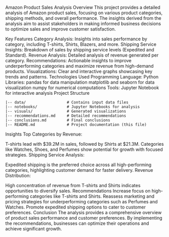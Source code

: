 Amazon Product Sales Analysis
Overview
This project provides a detailed analysis of Amazon product sales, focusing on various product categories, shipping methods, and overall performance. The insights derived from the analysis aim to assist stakeholders in making informed business decisions to optimize sales and improve customer satisfaction.

Key Features
Category Analysis: Insights into sales performance by category, including T-shirts, Shirts, Blazers, and more.
Shipping Service Insights: Breakdown of sales by shipping service levels (Expedited and Standard).
Revenue Analysis: Detailed analysis of revenue generated per category.
Recommendations: Actionable insights to improve underperforming categories and maximize revenue from high-demand products.
Visualizations: Clear and interactive graphs showcasing key trends and patterns.
Technologies Used
Programming Language: Python
Libraries:
pandas for data manipulation
matplotlib and seaborn for data visualization
numpy for numerical computations
Tools: Jupyter Notebook for interactive analysis
Project Structure
    
    |-- data/                  # Contains input data files
    |-- notebooks/             # Jupyter Notebooks for analysis
    |-- visuals/               # Generated visualizations
    |-- recommendations.md     # Detailed recommendations
    |-- conclusions.md         # Final conclusions
    |-- README.md              # Project documentation (this file)
Insights
Top Categories by Revenue:

T-shirts lead with $39.2M in sales, followed by Shirts at $21.3M.
Categories like Watches, Shoes, and Perfumes show potential for growth with focused strategies.
Shipping Service Analysis:

Expedited shipping is the preferred choice across all high-performing categories, highlighting customer demand for faster delivery.
Revenue Distribution:

High concentration of revenue from T-shirts and Shirts indicates opportunities to diversify sales.
Recommendations
Increase focus on high-performing categories like T-shirts and Shirts.
Reassess marketing and pricing strategies for underperforming categories such as Perfumes and Watches.
Promote expedited shipping options to cater to customer preferences.
Conclusion
The analysis provides a comprehensive overview of product sales performance and customer preferences. By implementing the recommendations, businesses can optimize their operations and achieve significant growth.
